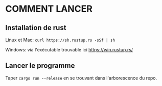 # COMMENT LANCER
## Installation de rust

Linux et Mac: `curl https://sh.rustup.rs -sSf | sh`

Windows: via l'exécutable trouvable ici https://win.rustup.rs/

## Lancer le programme

Taper `cargo run --release` en se trouvant dans l'arborescence du repo.
